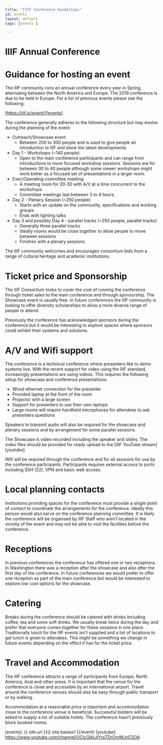 ```yaml
---
title: "IIIF Conference Guidelines"
id: events
layout: default
tags: [events ]

---
```

# IIIF Annual Conference
# Guidance for hosting an event

The IIIF community runs an annual conference every year in Spring, alternating between the North America and Europe. The 2019 conference is due to be held in Europe. For a list of previous events please see the following:

[https://iiif.io/event/][events]

The conference generally adheres to the following structure but may evolve during the planning of the event:


 * Outreach/Showcase event
   * Between 200 to 300 people and is used to give people an introduction to IIIF and show the latest developments
 * Day 1 - Workshops (~140 people)
   * Open to the main conference participants and can range from introductions to more focused workshop sessions. Sessions are for between 30 to 40 people although some viewer workshops might work better as a focused set of presentations in a larger room.
 * Exec/Operating committee meeting
   * A meeting room for 20-30 with A/V at a time concurrent to the workshops
   * Committee meetings last between 3 to 4 hours.
 * Day 2 - Plenary Session (~250 people)
   * Starts with an update on the community, specifications and working groups.
   * Ends with lighting talks
 * Day 3 and possibly Day 4 - parallel tracks (~250 people, parallel tracks)
   * Generally three parallel tracks
   * Ideally rooms would be close together to allow people to move between sessions
   * Finishes with a plenary sessions.

The IIIF community welcomes and encourages consortium bids from a range of cultural heritage and academic institutions.

# Ticket price and Sponsorship
The IIIF Consortium looks to cover the cost of running the conference through ticket sales to the main conference and through sponsorship. The Showcase event is usually free. In future conferences the IIIF community is looking to offer diversity scholarships to allow a more diverse range of people to attend.

Previously the conference has acknowledged sponsors during the conference but it would be interesting to explore spaces where sponsors could exhibit their systems and solutions.

# A/V and Wifi support
The conference is a technical conference where presenters like to demo systems live. With the recent support for video using the IIIF standard, increasingly presentations are using videos. This requires the following setup for showcase and conference presentations:

 * Wired ethernet connection for the presenter
 * Provided laptop at the front of the room
 * Projector with a large screen
 * Support for presenters to use their own laptops
 * Large rooms will require handheld microphones for attendees to ask presenters questions

Speakers to transmit audio will also be required for the showcase and plenary sessions and by arrangement for some parallel sessions.  

The Showcase is video recorded including the speaker and slides. The video files should be provided for ready upload to the [IIIF YouTube stream][youtube].

Wifi will be required through the conference and for all sessions for use by the conference participants. Participants requires external access to ports including SSH (22), VPN and basic web access.  

# Local planning contacts
Institutions providing spaces for the conference must provide a single point of contact to coordinate the arrangements for the conference. Ideally this person would also serve on the conference planning committee. It is likely the conference will be organised by IIIF Staff who aren’t located in the vicinity of the event and may not be able to visit the facilities before the conference.

# Receptions
In previous conferences the conference has offered one or two receptions. In Washington there was a reception after the showcase and also after the first day of the conference. In future conferences we would prefer to offer one reception as part of the main conference but would be interested to explore low cost options for the showcase.

# Catering
Breaks during the conference should be catered with drinks including coffee, tea and some soft drinks. We usually break twice during the day and prefer that everyone comes together for these sessions in one place. Traditionally lunch for the IIIF events isn’t supplied and a list of locations to get lunch is given to attendees. This might be something we change in future events depending on the effect it has for the ticket price.

# Travel and Accommodation
The IIIF conference attracts a range of participants from Europe, North America, Asia and other areas. It is important that the venue for the conference is close and accessible by an international airport. Travel around the conference venues should also be easy through public transport or by walking.

Accommodation at a reasonable price is important and accommodation close to the conference venue is beneficial. Successful bidders will be asked to supply a list of suitable hotels. The conference hasn’t previously block booked rooms.

[events]: {{ site.url }}{{ site.baseurl }}/event/
[youtube]: https://www.youtube.com/channel/UClcQIkLdYra7ZnOmMJnC5OA
